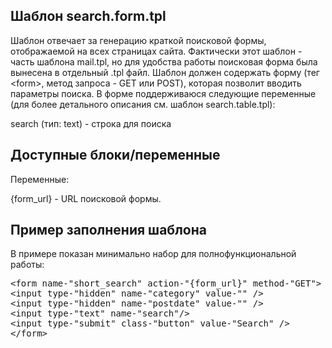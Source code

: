 Шаблон search.form.tpl
----------------------

Шаблон отвечает за генерацию краткой поисковой формы, отображаемой на всех страницах сайта.
Фактически этот шаблон - часть шаблона mail.tpl, но для удобства работы поисковая форма была вынесена в отдельный .tpl файл.
Шаблон должен содержать форму (тег &lt;form>, метод запроса - GET или POST), которая позволит вводить параметры поиска.
В форме поддерживаюся следующие переменные (для более детального описания см. шаблон search.table.tpl):

search (тип: text) - строка для поиска


Доступные блоки/переменные
--------------------------

Переменные:

{form_url} - URL поисковой формы.


Пример заполнения шаблона
-------------------------

В примере показан минимально набор для полнофункциональной работы:

<pre >
&lt;form name-"short_search" action-"{form_url}" method-"GET">
&lt;input type-"hidden" name-"category" value-"" />
&lt;input type-"hidden" name-"postdate" value-"" />
&lt;input type-"text" name-"search"/>
&lt;input type-"submit" class-"button" value-"Search" />
&lt;/form>
</pre>
